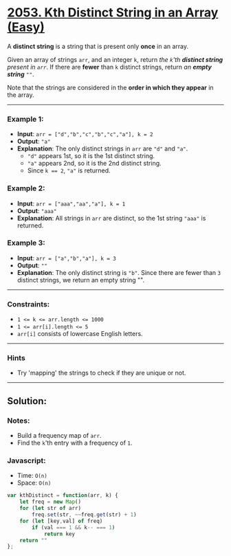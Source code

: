 # [2053. Kth Distinct String in an Array (Easy)](https://leetcode.com/problems/kth-distinct-string-in-an-array/)

A **distinct string** is a string that is present only **once** in an array.

Given an array of strings `arr`, and an integer `k`, return _the `k`'th **distinct string** present in `arr`_. If there are **fewer** than `k` distinct strings, return _an **empty string** `""`_.

Note that the strings are considered in the **order in which they appear** in the array.

---
### Example 1:
 - **Input**: `arr = ["d","b","c","b","c","a"], k = 2`
 - **Output**: `"a"`
 - **Explanation**: The only distinct strings in `arr` are `"d"` and `"a"`.
   - `"d"` appears 1st, so it is the 1st distinct string.
   - `"a"` appears 2nd, so it is the 2nd distinct string.
   - Since `k == 2`, `"a"` is returned. 

### Example 2:
 - **Input**: `arr = ["aaa","aa","a"], k = 1`
 - **Output**: `"aaa"`
 - **Explanation**: All strings in `arr` are distinct, so the 1st string `"aaa"` is returned.

### Example 3:
 - **Input**: `arr = ["a","b","a"], k = 3`
 - **Output**: `""`
 - **Explanation**: The only distinct string is `"b"`. Since there are fewer than `3` distinct strings, we return an empty string "".

---
### Constraints:
 - `1 <= k <= arr.length <= 1000`
 - `1 <= arr[i].length <= 5`
 - `arr[i]` consists of lowercase English letters.

---
### Hints
 - Try 'mapping' the strings to check if they are unique or not.

---
## Solution:
### Notes:
 - Build a frequency map of `arr`.
 - Find the `k`'th entry with a frequency of `1`.

### Javascript:
 - Time: `O(n)`
 - Space: `O(n)`

```js
var kthDistinct = function(arr, k) {
    let freq = new Map()
    for (let str of arr)
        freq.set(str, ~~freq.get(str) + 1)
    for (let [key,val] of freq)
        if (val === 1 && k-- === 1)
            return key
    return ""
};
```
